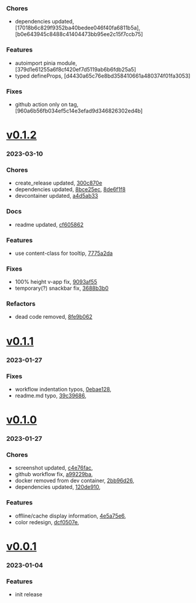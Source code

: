 ### Chores
+ dependencies updated, [17018b6c829f9352ba40bedee046f40fa6811b5a], [b0e643945c8488c41404473bb95ee2c15f7ccb75]

### Features
+ autoimport pinia module, [379d1e61255a6f8cf420ef7d5119ab6b6fdb25a5]
+ typed defineProps, [d4430a65c76e8bd358410661a480374f01fa3053]

### Fixes
+ github action only on tag, [960a6b56fb034ef5c14e3efad9d346826302ed4b]

# <a href='https://github.com/mrjackwills/flightbox_vue/releases/tag/v0.1.2'>v0.1.2</a>
### 2023-03-10

### Chores
+ create_release updated, [300c870e](https://github.com/mrjackwills/flightbox_vue/commit/300c870e15bac3f40854ab3d740b76db33d913b9)
+ dependencies updated, [8bce25ec](https://github.com/mrjackwills/flightbox_vue/commit/8bce25ec239a2413a2506112a9210f097e4c07ba), [8de6f1f8](https://github.com/mrjackwills/flightbox_vue/commit/8de6f1f8face73fdf77b8dc1f15bc7464b75f0bd)
+ devcontainer updated, [a4d5ab33](https://github.com/mrjackwills/flightbox_vue/commit/a4d5ab3334fed1d231c8e725ef612ef0dd5ee2e4)

### Docs
+ readme updated, [cf605862](https://github.com/mrjackwills/flightbox_vue/commit/cf6058625abc6a8979a968e7d5da756bf5dc02a8)

### Features
+ use content-class for tooltip, [7775a2da](https://github.com/mrjackwills/flightbox_vue/commit/7775a2da83381c9ccae1aafdf2c2f704840ccd53)

### Fixes
+ 100% height v-app fix, [9093af55](https://github.com/mrjackwills/flightbox_vue/commit/9093af55f3cc374add5b2eaba3ebb35aa5cac4ad)
+ temporary(?) snackbar fix, [3688b3b0](https://github.com/mrjackwills/flightbox_vue/commit/3688b3b0069ff885cead6c6bb6be35b622aa1159)

### Refactors
+ dead code removed, [8fe9b062](https://github.com/mrjackwills/flightbox_vue/commit/8fe9b0627acf714a65cbfa9f24842fa46d614509)

# <a href='https://github.com/mrjackwills/flightbox_vue/releases/tag/v0.1.1'>v0.1.1</a>
### 2023-01-27

### Fixes
+ workflow indentation typos, [0ebae128](https://github.com/mrjackwills/flightbox_vue/commit/0ebae1286bbaed68d70613960b560a25fb95bf3c),
+ readme.md typo, [39c39686](https://github.com/mrjackwills/flightbox_vue/commit/39c396860f10488107dbd42968733fa81ef42434),

# <a href='https://github.com/mrjackwills/flightbox_vue/releases/tag/v0.1.0'>v0.1.0</a>
### 2023-01-27

### Chores
+ screenshot updated, [c4e76fac](https://github.com/mrjackwills/flightbox_vue/commit/c4e76facdccfc227caf8f818031c5eae92aa4076),
+ github workflow fix, [a99229ba](https://github.com/mrjackwills/flightbox_vue/commit/a99229ba899051fea6b068874f10a460b6616e06),
+ docker removed from dev container, [2bb96d26](https://github.com/mrjackwills/flightbox_vue/commit/2bb96d26701c776297662c10260b11416af56d43),
+ dependencies updated, [120de910](https://github.com/mrjackwills/flightbox_vue/commit/120de910c830892190e043e9593acf5a877d1c2d),

### Features
+ offline/cache display information, [4e5a75e6](https://github.com/mrjackwills/flightbox_vue/commit/4e5a75e6eaf33fbd6317f4a558e8c3dd6dbf94df),
+ color redesign, [dcf0507e](https://github.com/mrjackwills/flightbox_vue/commit/dcf0507ec38576138bd1c5b9d20070621d77ce7b),


# <a href='https://github.com/mrjackwills/flightbox_vue/releases/tag/v0.0.1'>v0.0.1</a>
### 2023-01-04

### Features
+ init release
